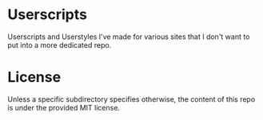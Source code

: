 # Userscripts
Userscripts and Userstyles I've made for various sites that I don't want to put into a more dedicated repo.

# License
Unless a specific subdirectory specifies otherwise, the content of this repo is under the provided MIT license.

